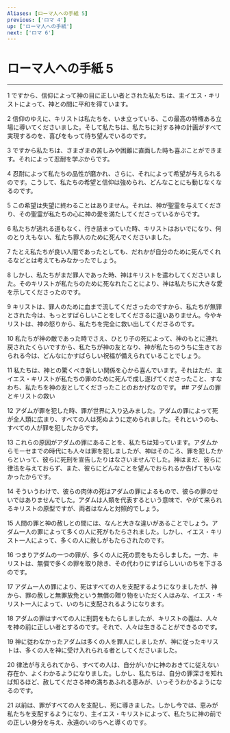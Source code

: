 ```yaml
---
Aliases: [ローマ人への手紙 5]
previous: ['ロマ 4']
up: ['ローマ人への手紙']
next: ['ロマ 6']
---
```

# ローマ人への手紙 5

***




1 
ですから、信仰によって神の目に正しい者とされた私たちは、主イエス・キリストによって、神との間に平和を得ています。 



2 
信仰のゆえに、キリストは私たちを、いま立っている、この最高の特権ある立場に導いてくださいました。そして私たちは、私たちに対する神の計画がすべて実現するのを、喜びをもって待ち望んでいるのです。 



3 
ですから私たちは、さまざまの苦しみや困難に直面した時も喜ぶことができます。それによって忍耐を学ぶからです。 



4 
忍耐によって私たちの品性が磨かれ、さらに、それによって希望が与えられるのです。こうして、私たちの希望と信仰は強められ、どんなことにも動じなくなるのです。 



5 
この希望は失望に終わることはありません。それは、神が聖霊を与えてくださり、その聖霊が私たちの心に神の愛を満たしてくださっているからです。 



6 
私たちが逃れる道もなく、行き詰まっていた時、キリストはおいでになり、何のとりえもない、私たち罪人のために死んでくださいました。 



7 
たとえ私たちが良い人間であったとしても、だれかが自分のために死んでくれるなどとは考えてもみなかったでしょう。 



8 
しかし、私たちがまだ罪人であった時、神はキリストを遣わしてくださいました。そのキリストが私たちのために死なれたことにより、神は私たちに大きな愛を示してくださったのです。 



9 
キリストは、罪人のために血まで流してくださったのですから、私たちが無罪とされた今は、もっとすばらしいことをしてくださるに違いありません。今やキリストは、神の怒りから、私たちを完全に救い出してくださるのです。 



10 
私たちが神の敵であった時でさえ、ひとり子の死によって、神のもとに連れ戻されたくらいですから、私たちが神の友となり、神が私たちのうちに生きておられる今は、どんなにかすばらしい祝福が備えられていることでしょう。 



11 
私たちは、神との驚くべき新しい関係を心から喜んでいます。それはただ、主イエス・キリストが私たちの罪のために死んで成し遂げてくださったこと、すなわち、私たちを神の友としてくださったことのおかげなのです。 ## アダムの罪とキリストの救い 



12 
アダムが罪を犯した時、罪が世界に入り込みました。アダムの罪によって死が全人類に広まり、すべての人は死ぬように定められました。それというのも、すべての人が罪を犯したからです。 



13 
これらの原因がアダムの罪にあることを、私たちは知っています。アダムからモーセまでの時代にも人々は罪を犯しましたが、神はそのころ、罪を犯したからといって、彼らに死刑を宣告したりはなさいませんでした。神はまだ、彼らに律法を与えておらず、また、彼らにどんなことを望んでおられるか告げてもいなかったからです。 



14 
そういうわけで、彼らの肉体の死はアダムの罪によるもので、彼らの罪のせいではありませんでした。アダムは人類を代表するという意味で、やがて来られるキリストの原型ですが、両者はなんと対照的でしょう。 



15 
人間の罪と神の赦しとの間には、なんと大きな違いがあることでしょう。アダム一人の罪によって多くの人に死がもたらされました。しかし、イエス・キリスト一人によって、多くの人に赦しがもたらされたのです。 



16 
つまりアダムの一つの罪が、多くの人に死の罰をもたらしました。一方、キリストは、無償で多くの罪を取り除き、その代わりにすばらしいいのちを下さるのです。 



17 
アダム一人の罪により、死はすべての人を支配するようになりましたが、神から、罪の赦しと無罪放免という無償の贈り物をいただく人はみな、イエス・キリスト一人によって、いのちに支配されるようになります。 



18 
アダムの罪はすべての人に刑罰をもたらしましたが、キリストの義は、人々を神の前に正しい者とするのです。それで、人々は生きることができるのです。 



19 
神に従わなかったアダムは多くの人を罪人にしましたが、神に従ったキリストは、多くの人を神に受け入れられる者としてくださいました。 



20 
律法が与えられてから、すべての人は、自分がいかに神のおきてに従えない存在か、よくわかるようになりました。しかし、私たちは、自分の罪深さを知れば知るほど、赦してくださる神の満ちあふれる恵みが、いっそうわかるようになるのです。 



21 
以前は、罪がすべての人を支配し、死に導きました。しかし今では、恵みが私たちを支配するようになり、主イエス・キリストによって、私たちに神の前での正しい身分を与え、永遠のいのちへと導くのです。
